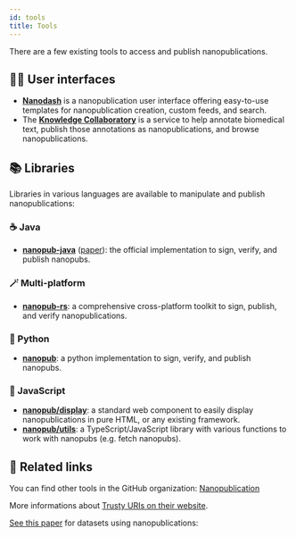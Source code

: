 ```yaml
---
id: tools
title: Tools
---
```


There are a few existing tools to access and publish nanopublications.

## 👩‍💻 User interfaces

- [**Nanodash**](https://github.com/knowledgepixels/nanodash) is a nanopublication user interface offering easy-to-use templates for nanopublication creation, custom feeds, and search.
- The [**Knowledge Collaboratory**](https://collaboratory.semanticscience.org/) is a service to help annotate biomedical text, publish those annotations as nanopublications, and browse nanopublications.

## 📚️ Libraries

Libraries in various languages are available to manipulate and publish nanopublications:

### ☕️ Java

- [**nanopub-java**](https://github.com/Nanopublication/nanopub-java) ([paper](https://arxiv.org/abs/1508.04977)): the official implementation to sign, verify, and publish nanopubs.

### 🪄 Multi-platform

- [**nanopub-rs**](https://vemonet.github.io/nanopub-rs/): a comprehensive cross-platform toolkit to sign, publish, and verify nanopublications.

### 🐍 Python

- [**nanopub**](https://github.com/fair-workflows/nanopub): a python implementation to sign, verify, and publish nanopubs.

### 🚀 JavaScript

- [**nanopub/display**](https://github.com/vemonet/nanopub-display): a standard web component to easily display nanopublications in pure HTML, or any existing framework.
- [**nanopub/utils**](https://github.com/knowledgepixels/nanopub-utils): a TypeScript/JavaScript library with various functions to work with nanopubs (e.g. fetch nanopubs).

## 🔗 Related links

You can find other tools in the GitHub organization: [Nanopublication](https://github.com/Nanopublication/)

More informations about [Trusty URIs on their website](http://trustyuri.net/).

[See this paper](https://arxiv.org/abs/1809.06532) for datasets using nanopublications:
